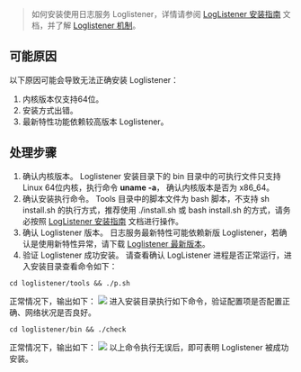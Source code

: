 > 如何安装使用日志服务 Loglistener，详情请参阅 [ LogListener 安装指南](https://cloud.tencent.com/document/product/614/17414) 文档，并了解 [ Loglistener 机制](https://cloud.tencent.com/document/product/614/17415)。

## 可能原因

以下原因可能会导致无法正确安装 Loglistener：
1. 内核版本仅支持64位。
2. 安装方式出错。
3. 最新特性功能依赖较高版本 Loglistener。


## 处理步骤

1. 确认内核版本。
Loglistener 安装目录下的 bin 目录中的可执行文件只支持 Linux 64位内核，执行命令 **uname -a**， 确认内核版本是否为 x86_64。
2. 确认安装执行命令。
Tools 目录中的脚本文件为 bash 脚本，不支持 sh install.sh 的执行方式，推荐使用 ./install.sh 或 bash install.sh 的方式，请务必按照 [LogListener 安装指南](https://cloud.tencent.com/document/product/614/17414) 文档进行操作。
3. 确认 Loglistener 版本。
日志服务最新特性可能依赖新版 Loglistener，若确认是使用新特性异常，请下载 [Loglistener 最新版本](https://main.qcloudimg.com/raw/8656fcadd12ab9689674df09b510b52b/loglistener.2.2.2.tar.gz)。
4. 验证 Loglistener 成功安装。
请查看确认 LogListener 进程是否正常运行，进入安装目录查看命令如下：
```
cd loglistener/tools && ./p.sh
```
正常情况下，输出如下：
 ![](https://main.qcloudimg.com/raw/e256cf61689ead123251a8f9f3a753c9.png)
进入安装目录执行如下命令，验证配置项是否配置正确、网络状况是否良好。
```
cd loglistener/bin && ./check
```
正常情况下，输出如下：
 ![](https://main.qcloudimg.com/raw/e7e85f139feb14b1aaa3353b2bafd5e1.png)
 以上命令执行无误后，即可表明 Loglistener 被成功安装。
